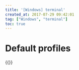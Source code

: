 ```yaml
---
title: '[Windows] terminal'
created_at: 2017-07-29 09:42:01
tag: ["Windows", "terminal"]
toc: true
---
```


# Default profiles

{{<highlight-file file="default-windows-terminal-profiles.json" lang="json">}}